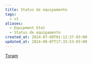```yaml
---
title: Status de equipamento
tags:
  - v1
aliases:
  - Equipment Stat
  - Status de equipamento
created_at: 2024-07-09T01:12:37-03:00
updated_at: 2024-08-07T17:33:53-03:00
---
```


[Toram](../../../../rascunhos/2024/07/26/Toram.md)